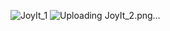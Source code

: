 ![JoyIt_1](https://github.com/user-attachments/assets/271c75fc-c569-4a01-9dc3-a82a7c221998)
![Uploading JoyIt_2.png…]()
